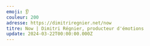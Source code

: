 ```yaml
---
emoji: 👂
couleur: 200
adresse: https://dimitriregnier.net/now
titre: Now | Dimitri Régnier, producteur d'émotions
update: 2024-03-22T00:00:00.000Z
---
```

